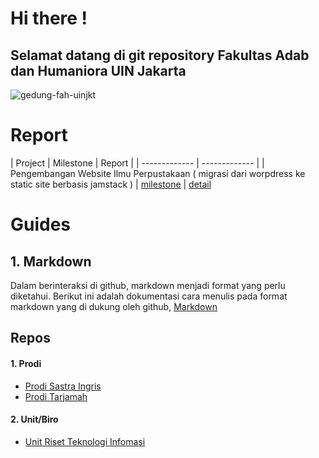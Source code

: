 # Hi there !
## Selamat datang di git repository Fakultas Adab dan Humaniora UIN Jakarta

![gedung-fah-uinjkt](https://github.com/uin-ipi/.github/assets/24369262/d6b8eba8-e5be-4bda-a4cd-481bf7dcbd6d)

# Report
| Project  | Milestone | Report |
| ------------- | ------------- |
|  Pengembangan Website Ilmu Perpustakaan ( migrasi dari worpdress ke static site berbasis jamstack )  | [milestone](https://github.com/uin-ipi/uin-ipi.github.io/milestones)  | [detail](https://github.com/orgs/uin-ipi/projects/6)



# Guides
## 1. Markdown   
Dalam berinteraksi di github, markdown menjadi format yang perlu diketahui. Berikut ini adalah dokumentasi cara menulis pada format markdown yang di dukung oleh github,
[Markdown](https://docs.github.com/github/writing-on-github/getting-started-with-writing-and-formatting-on-github/basic-writing-and-formatting-syntax)


## Repos
#### 1. Prodi
- [Prodi Sastra Ingris](https://github.com/uin-si)
- [Prodi Tarjamah](https://github.com/uin-tar)

#### 2. Unit/Biro
- [Unit Riset Teknologi Infomasi](https://github.com/fah-unit)
